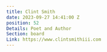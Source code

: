 ```yaml
---
title: Clint Smith
date: 2023-09-27 14:41:00 Z
position: 52
Details: Poet and Author
Section: board
Link: https://www.clintsmithiii.com
---
```


